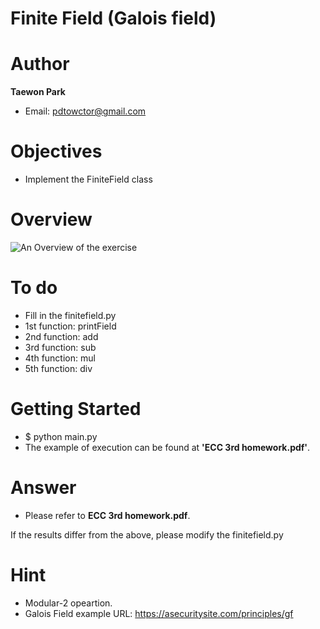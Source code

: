 # Finite Field (Galois field)

# Author

**Taewon Park** 

- Email: pdtowctor@gmail.com

# Objectives
- Implement the FiniteField class

# Overview
![An Overview of the exercise](https://github.com/xyz123479/ECC-exercise/blob/main/01_Basic/06_Finite_Field/Finite%20Field.png)

# To do
- Fill in the finitefield.py
- 1st function: printField
- 2nd function: add
- 3rd function: sub
- 4th function: mul
- 5th function: div

# Getting Started
- $ python main.py
- The example of execution can be found at **'ECC 3rd homework.pdf'**.

# Answer
- Please refer to **ECC 3rd homework.pdf**.

If the results differ from the above, please modify the finitefield.py

# Hint
- Modular-2 opeartion.
- Galois Field example URL: https://asecuritysite.com/principles/gf

